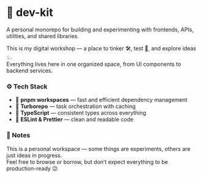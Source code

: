 # 🧰 dev-kit

A personal monorepo for building and experimenting with frontends, APIs, utilities, and shared libraries.

This is my digital workshop — a place to tinker 🛠, test 🧪, and explore ideas 💡.  
Everything lives here in one organized space, from UI components to backend services.

### ⚙️ Tech Stack

- 🧩 **pnpm workspaces** — fast and efficient dependency management  
- 🚀 **Turborepo** — task orchestration with caching  
- 🧠 **TypeScript** — consistent types across everything  
- 🧹 **ESLint & Prettier** — clean and readable code

### 📌 Notes

This is a personal workspace — some things are experiments, others are just ideas in progress.  
Feel free to browse or borrow, but don’t expect everything to be production-ready 😉

